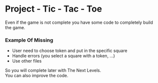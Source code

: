 # Project - Tic - Tac - Toe

Even if the game is not complete you have some code to completely build the game.

### Example Of Missing
- User need to choose token and put in the specific square
- Handle errors (you select a square with a token, ...)
- Use other files

So you will complete later with The Next Levels.
<br>
You can also improve the code.